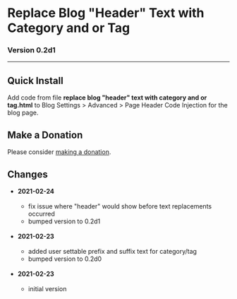 # Replace Blog "Header" Text with Category and or Tag

### Version 0.2d1

---

## Quick Install

Add code from file **replace blog "header" text with category and or tag.html**
to Blog Settings > Advanced > Page Header Code Injection for the blog page.

## Make a Donation

Please consider [making a donation](https://github.com/tomsWebConsulting/twcsl#make-a-donation).

## Changes

* **2021-02-24**
<br><br>
  * fix issue where "header" would show before text replacements occurred
  * bumped version to 0.2d1
  <br><br>
* **2021-02-23**
<br><br>
  * added user settable prefix and suffix text for category/tag
  * bumped version to 0.2d0
  <br><br>
* **2021-02-23**
<br><br>
  * initial version
